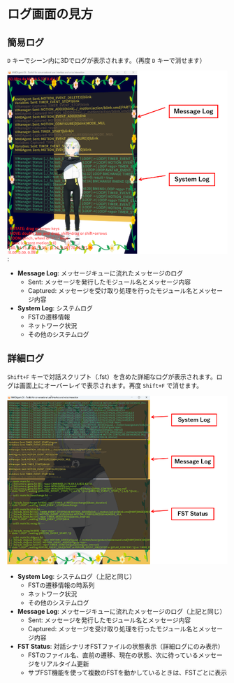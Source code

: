 # ログ画面の見方

## 簡易ログ

`D` キーでシーン内に3Dでログが表示されます。（再度 `D` キーで消せます）

![Log 1](./images/log1.png):

- **Message Log**: メッセージキューに流れたメッセージのログ
  - Sent: メッセージを発行したモジュール名とメッセージ内容
  - Captured: メッセージを受け取り処理を行ったモジュール名とメッセージ内容
- **System Log**: システムログ
  - FSTの遷移情報
  - ネットワーク状況
  - その他のシステムログ

## 詳細ログ

`Shift+F` キーで対話スクリプト（.fst）を含めた詳細なログが表示されます。ログは画面上にオーバーレイで表示されます。再度 `Shift+F` で消せます。

![Log 2](./images/log2.png)

- **System Log**: システムログ（上記と同じ）
  - FSTの遷移情報の時系列
  - ネットワーク状況
  - その他のシステムログ
- **Message Log**: メッセージキューに流れたメッセージのログ（上記と同じ）
  - Sent: メッセージを発行したモジュール名とメッセージ内容
  - Captured: メッセージを受け取り処理を行ったモジュール名とメッセージ内容
- **FST Status**: 対話シナリオFSTファイルの状態表示（詳細ログにのみ表示）
  - FSTのファイル名、直前の遷移、現在の状態、次に待っているメッセージをリアルタイム更新
  - サブFST機能を使って複数のFSTを動かしているときは、FSTごとに表示
